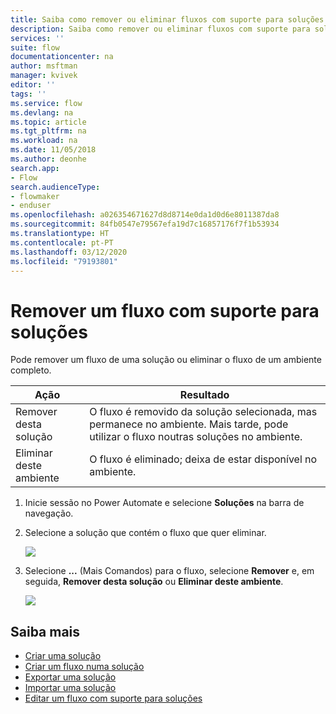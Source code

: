 ```yaml
---
title: Saiba como remover ou eliminar fluxos com suporte para soluções | Microsoft Docs
description: Saiba como remover ou eliminar fluxos com suporte para soluções
services: ''
suite: flow
documentationcenter: na
author: msftman
manager: kvivek
editor: ''
tags: ''
ms.service: flow
ms.devlang: na
ms.topic: article
ms.tgt_pltfrm: na
ms.workload: na
ms.date: 11/05/2018
ms.author: deonhe
search.app:
- Flow
search.audienceType:
- flowmaker
- enduser
ms.openlocfilehash: a026354671627d8d8714e0da1d0d6e8011387da8
ms.sourcegitcommit: 84fb0547e79567efa19d7c16857176f7f1b53934
ms.translationtype: HT
ms.contentlocale: pt-PT
ms.lasthandoff: 03/12/2020
ms.locfileid: "79193801"
---
```

# <a name="remove-a-solution-aware-flow"></a>Remover um fluxo com suporte para soluções


Pode remover um fluxo de uma solução ou eliminar o fluxo de um ambiente completo.

Ação|Resultado
------|-----------
Remover desta solução|O fluxo é removido da solução selecionada, mas permanece no ambiente. Mais tarde, pode utilizar o fluxo noutras soluções no ambiente.
Eliminar deste ambiente|O fluxo é eliminado; deixa de estar disponível no ambiente.

1. Inicie sessão no Power Automate e selecione **Soluções** na barra de navegação.
1. Selecione a solução que contém o fluxo que quer eliminar.

   ![](./media/remove-solution-aware-flow/new-flow-inside-solution.png)
   
1. Selecione **...** (Mais Comandos) para o fluxo, selecione **Remover** e, em seguida, **Remover desta solução** ou **Eliminar deste ambiente**.

   ![](./media/remove-solution-aware-flow/delete-flow-from-solution-options.png)

## <a name="learn-more"></a>Saiba mais

- [Criar uma solução](./overview-solution-flows.md)
- [Criar um fluxo numa solução](./create-flow-solution.md)
- [Exportar uma solução](./export-flow-solution.md)
- [Importar uma solução](./import-flow-solution.md)
- [Editar um fluxo com suporte para soluções](./edit-solution-aware-flow.md)

